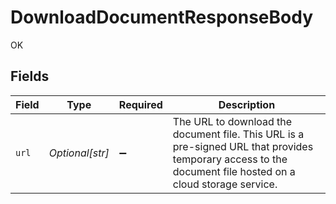 # DownloadDocumentResponseBody

OK


## Fields

| Field                                                                                                                                                      | Type                                                                                                                                                       | Required                                                                                                                                                   | Description                                                                                                                                                |
| ---------------------------------------------------------------------------------------------------------------------------------------------------------- | ---------------------------------------------------------------------------------------------------------------------------------------------------------- | ---------------------------------------------------------------------------------------------------------------------------------------------------------- | ---------------------------------------------------------------------------------------------------------------------------------------------------------- |
| `url`                                                                                                                                                      | *Optional[str]*                                                                                                                                            | :heavy_minus_sign:                                                                                                                                         | The URL to download the document file. This URL is a pre-signed URL that provides temporary access to the document file hosted on a cloud storage service. |